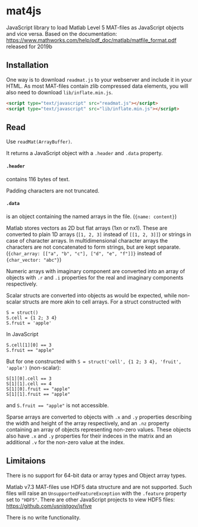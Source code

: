 # mat4js
JavaScript library to load Matlab Level 5 MAT-files as JavaScript objects and vice versa.
Based on the documentation: https://www.mathworks.com/help/pdf_doc/matlab/matfile_format.pdf released for 2019b

## Installation
One way is to download `readmat.js` to your webserver and include it in your HTML. As most MAT-files contain zlib compressed data elements, you will also need to download `lib/inflate.min.js`.
```html
<script type="text/javascript" src="readmat.js"></script>
<script type="text/javascript" src="lib/inflate.min.js"></script>
```

## Read
Use `readMat(ArrayBuffer)`.

It returns a JavaScript object with a `.header` and `.data` property.

#### `.header`
contains 116 bytes of text.

Padding characters are not truncated.

#### `.data`
is an object containing the named arrays in the file. (`{name: content}`)

Matlab stores vectors as 2D but flat arrays (1xn or nx1). These are converted to plain 1D arrays (`[1, 2, 3]` instead of `[[1, 2, 3]]`) or strings in case of character arrays. In multidimensional character arrays the characters are not concatenated to form strings, but are kept separate. (`{char_array: [["a", "b", "c"], ["d", "e", "f"]]}` instead of `{char_vector: "abc"}`)

Numeric arrays with imaginary component are converted into an array of objects with `.r` and `.i` properties for the real and imaginary components respectively.

Scalar structs are converted into objects as would be expected, while non-scalar structs are more akin to cell arrays. For a struct constructed with
```
S = struct()
S.cell = {1 2; 3 4}
S.fruit = 'apple'
```
In JavaScript
```
S.cell[1][0] == 3
S.fruit == "apple"
```
But for one constructed with `S = struct('cell', {1 2; 3 4}, 'fruit', 'apple')` (non-scalar):
```
S[1][0].cell == 3
S[1][1].cell == 4
S[1][0].fruit == "apple"
S[1][1].fruit == "apple"
```
and `S.fruit == "apple"` is not accessible.


Sparse arrays are converted to objects with `.x` and `.y` properties describing the width and height of the array respectively, and an `.nz` property containing an array of objects representing non-zero values. These objects also have `.x` and `.y` properties for their indeces in the matrix and an additional `.v` for the non-zero value at the index.

## Limitaions
There is no support for 64-bit data or array types and Object array types.

Matlab v7.3 MAT-files use HDF5 data structure and are not supported. Such files will raise an `UnsupportedFeatureException` with the `.feature` property set to `"HDF5"`. There are other JavaScript projects to view HDF5 files: https://github.com/usnistgov/jsfive

There is no write functionality.
